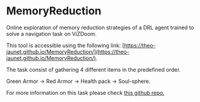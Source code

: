 # MemoryReduction
Online exploration of memory reduction strategies of a DRL agent trained to solve a navigation task on ViZDoom.

This tool is accessible using the following link: [https://theo-jaunet.github.io/MemoryReduction/](https://theo-jaunet.github.io/MemoryReduction/).


The task consist of gathering 4 different items in the predefined order. 

Green Armor -> Red Armor -> Health pack -> Soul-sphere.




For more information on this task please check [this github repo.](https://github.com/edbeeching/3d_control_deep_rl)





